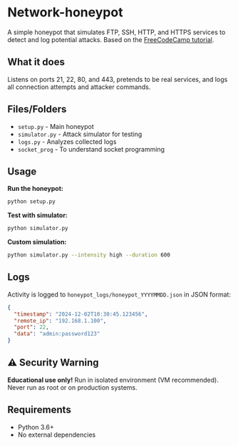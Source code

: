 # Network-honeypot

A simple honeypot that simulates FTP, SSH, HTTP, and HTTPS services to detect and log potential attacks. Based on the [FreeCodeCamp tutorial](https://www.freecodecamp.org/news/build-a-honeypot-with-python/).

## What it does

Listens on ports 21, 22, 80, and 443, pretends to be real services, and logs all connection attempts and attacker commands.

## Files/Folders

- `setup.py` - Main honeypot
- `simulator.py` - Attack simulator for testing
- `logs.py` - Analyzes collected logs
- `socket_prog` - To understand socket programming

## Usage

**Run the honeypot:**
```bash
python setup.py
```

**Test with simulator:**
```bash
python simulator.py
```

**Custom simulation:**
```bash
python simulator.py --intensity high --duration 600
```

## Logs

Activity is logged to `honeypot_logs/honeypot_YYYYMMDD.json` in JSON format:
```json
{
  "timestamp": "2024-12-02T10:30:45.123456",
  "remote_ip": "192.168.1.100", 
  "port": 22,
  "data": "admin:password123"
}
```

## ⚠️ Security Warning

**Educational use only!** Run in isolated environment (VM recommended). Never run as root or on production systems.

## Requirements

- Python 3.6+
- No external dependencies
